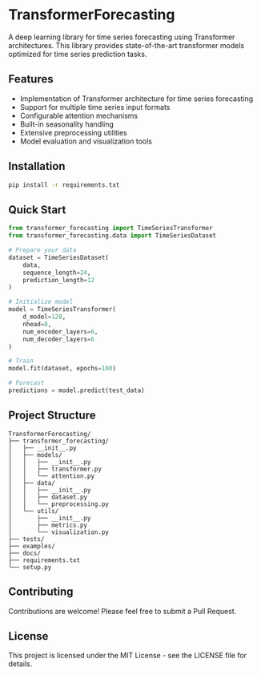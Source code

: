 # TransformerForecasting

A deep learning library for time series forecasting using Transformer architectures. This library provides state-of-the-art transformer models optimized for time series prediction tasks.

## Features

- Implementation of Transformer architecture for time series forecasting
- Support for multiple time series input formats
- Configurable attention mechanisms
- Built-in seasonality handling
- Extensive preprocessing utilities
- Model evaluation and visualization tools

## Installation

```bash
pip install -r requirements.txt
```

## Quick Start

```python
from transformer_forecasting import TimeSeriesTransformer
from transformer_forecasting.data import TimeSeriesDataset

# Prepare your data
dataset = TimeSeriesDataset(
    data,
    sequence_length=24,
    prediction_length=12
)

# Initialize model
model = TimeSeriesTransformer(
    d_model=128,
    nhead=8,
    num_encoder_layers=6,
    num_decoder_layers=6
)

# Train
model.fit(dataset, epochs=100)

# Forecast
predictions = model.predict(test_data)
```

## Project Structure

```
TransformerForecasting/
├── transformer_forecasting/
│   ├── __init__.py
│   ├── models/
│   │   ├── __init__.py
│   │   ├── transformer.py
│   │   └── attention.py
│   ├── data/
│   │   ├── __init__.py
│   │   ├── dataset.py
│   │   └── preprocessing.py
│   └── utils/
│       ├── __init__.py
│       ├── metrics.py
│       └── visualization.py
├── tests/
├── examples/
├── docs/
├── requirements.txt
└── setup.py
```

## Contributing

Contributions are welcome! Please feel free to submit a Pull Request.

## License

This project is licensed under the MIT License - see the LICENSE file for details.